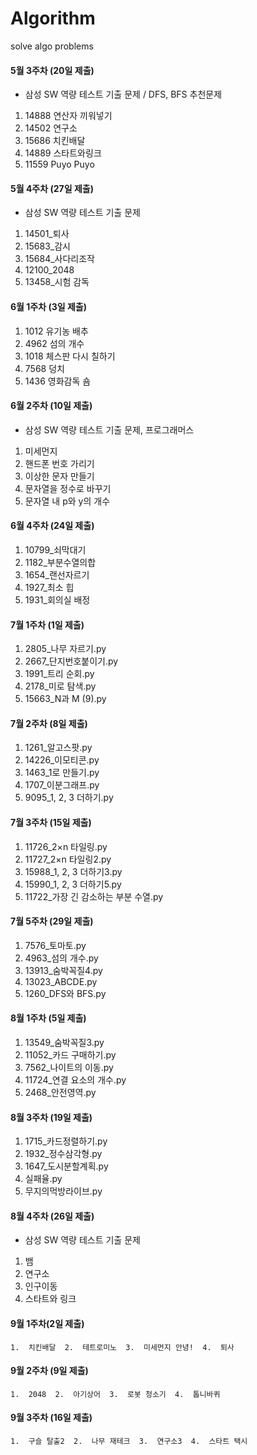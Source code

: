 # Algorithm
solve algo problems 

#### 5월 3주차 (20일 제출)
- 삼성 SW 역량 테스트 기출 문제 / DFS, BFS 추천문제
1. 14888 연산자 끼워넣기
2. 14502 연구소
3. 15686 치킨배달
4. 14889 스타트와링크
5. 11559 Puyo Puyo 

#### 5월 4주차 (27일 제출)
- 삼성 SW 역량 테스트 기출 문제
1. 14501_퇴사
2. 15683_감시
3. 15684_사다리조작
4. 12100_2048
5. 13458_시험 감독
  
#### 6월 1주차 (3일 제출)
1. 1012 유기농 배추
2. 4962 섬의 개수
3. 1018	체스판 다시 칠하기
4. 7568	덩치
5. 1436	영화감독 숌

#### 6월 2주차 (10일 제출)
- 삼성 SW 역량 테스트 기출 문제, 프로그래머스
1. 미세먼지 
2. 핸드폰 번호 가리기
3. 이상한 문자 만들기
4. 문자열을 정수로 바꾸기
5. 문자열 내 p와 y의 개수


#### 6월 4주차 (24일 제출)
1. 10799_쇠막대기  
2. 1182_부분수열의합  
3. 1654_랜선자르기  
4. 1927_최소 힙  
5. 1931_회의실 배정  
  
    
#### 7월 1주차 (1일 제출)
1. 2805_나무 자르기.py
2. 2667_단지번호붙이기.py
3. 1991_트리 순회.py
4. 2178_미로 탐색.py
5. 15663_N과 M (9).py
  
#### 7월 2주차 (8일 제출)
1. 1261_알고스팟.py
2. 14226_이모티콘.py
3. 1463_1로 만들기.py
4. 1707_이분그래프.py
5. 9095_1, 2, 3 더하기.py


#### 7월 3주차 (15일 제출)
1. 11726_2×n 타일링.py
2. 11727_2×n 타일링2.py
3. 15988_1, 2, 3 더하기3.py
4. 15990_1, 2, 3 더하기5.py
5. 11722_가장 긴 감소하는 부분 수열.py

#### 7월 5주차 (29일 제출)
1. 7576_토마토.py
2. 4963_섬의 개수.py
3. 13913_숨박꼭질4.py
4. 13023_ABCDE.py
5. 1260_DFS와 BFS.py
  
#### 8월 1주차 (5일 제출)
1. 13549_숨박꼭질3.py
2. 11052_카드 구매하기.py
3. 7562_나이트의 이동.py
4. 11724_연결 요소의 개수.py
5. 2468_안전영역.py

#### 8월 3주차 (19일 제출)
1. 1715_카드정렬하기.py
2. 1932_정수삼각형.py
3. 1647_도시분할계획.py
4. 실패율.py
5. 무지의먹방라이브.py
  
#### 8월 4주차 (26일 제출)
- 삼성 SW 역량 테스트 기출 문제 
1. 뱀
2. 연구소
3. 인구이동
4. 스타트와 링크

#### 9월 1주차(2일 제출)
`1.  치킨배달  2.  테트로미노  3.  미세먼지 안녕!  4.  퇴사`         
    
#### 9월 2주차 (9일 제출)
`1.  2048  2.  아기상어  3.  로봇 청소기  4.  톱니바퀴`     

#### 9월 3주차 (16일 제출)
`1.  구슬 탈출2  2.  나무 재테크  3.  연구소3  4.  스타트 택시`     
